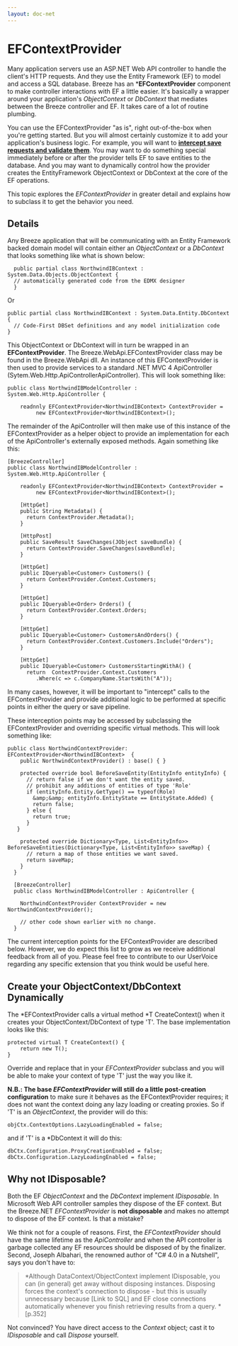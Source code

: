 ```yaml
---
layout: doc-net
---
```

# EFContextProvider

Many application servers use an ASP.NET Web API controller to handle the client's HTTP requests. And they use the Entity Framework (EF) to model and access a SQL database. Breeze has an ***EFContextProvider** component to make controller interactions with EF a little easier. It's basically a wrapper around your application's *ObjectContext* or *DbContext* that mediates between the Breeze controller and EF. It takes care of a lot of routine plumbing.

You can use the EFContextProvider "as is", right out-of-the-box when you're getting started. But you will almost certainly customize it to add your application's business logic. For example, you will want to **[intercept save requests and validate them](#SaveInterception)**. You may want to do something special immediately before or after the provider tells EF to save entities to the database. And you may want to dynamically control how the provider creates the EntityFramework ObjectContext or DbContext at the core of the EF operations.

This topic explores the *EFContextProvider* in greater detail and explains how to subclass it to get the behavior you need.

## Details

Any Breeze application that will be communicating with an Entity Framework backed domain model will contain either an *ObjectContext* or a *DbContext* that looks something like what is shown below:


      public partial class NorthwindIBContext : System.Data.Objects.ObjectContext {
      // automatically generated code from the EDMX designer
      }

Or

	public partial class NorthwindIBContext : System.Data.Entity.DbContext {
	  // Code-First DBSet definitions and any model initialization code
	}

This ObjectContext or DbContext will in turn be wrapped in an **EFContextProvider**. The Breeze.WebApi.EFContextProvider class may be found in the Breeze.WebApi dll. An instance of this EFContextProvider is then used to provide services to a standard .NET MVC 4 ApiController (Sytem.Web.Http.ApiControllerApiController). This will look something like:

	public class NorthwindIBModelController : System.Web.Http.ApiController {
	
	    readnnly EFContextProvider<NorthwindIBContext> ContextProvider =
	         new EFContextProvider<NorthwindIBContext>();

The remainder of the ApiController will then make use of this instance of the EFContextProvider as a helper object to provide an implementation for each of the ApiController's externally exposed methods. Again something like this:

	[BreezeController]
	public class NorthwindIBModelController : System.Web.Http.ApiController {
	
	    readonly EFContextProvider<NorthwindIBContext> ContextProvider =
	         new EFContextProvider<NorthwindIBContext>();
	
	    [HttpGet]
	    public String Metadata() {
	      return ContextProvider.Metadata();
	    }
	
	    [HttpPost]
	    public SaveResult SaveChanges(JObject saveBundle) {
	      return ContextProvider.SaveChanges(saveBundle);
	    }
	
	    [HttpGet]
	    public IQueryable<Customer> Customers() {
	      return ContextProvider.Context.Customers;
	    }
	
	    [HttpGet]
	    public IQueryable<Order> Orders() {
	      return ContextProvider.Context.Orders;
	    }
	
	    [HttpGet]
	    public IQueryable<Customer> CustomersAndOrders() {
	      return ContextProvider.Context.Customers.Include("Orders");
	    }
	
	    [HttpGet]
	    public IQueryable<Customer> CustomersStartingWithA() {
	      return  ContextProvider.Context.Customers
	         .Where(c => c.CompanyName.StartsWith("A"));

<a name="SaveInterception"></a>In many cases, however, it will be important to "intercept" calls to the EFContextProvider and provide additional logic to be performed at specific points in either the query or save pipeline.

These interception points may be accessed by subclassing the EFContextProvider and overriding specific virtual methods. This will look something like:

	public class NorthwindContextProvider: EFContextProvider<NorthwindIBContext>  {
	    public NorthwindContextProvider() : base() { }
	
	    protected override bool BeforeSaveEntity(EntityInfo entityInfo) {
	      // return false if we don't want the entity saved.
	      // prohibit any additions of entities of type 'Role'
	      if (entityInfo.Entity.GetType() == typeof(Role)
	        &amp;&amp; entityInfo.EntityState == EntityState.Added) {
	        return false;
	      } else {
	        return true;
	      }
	   }
	
	    protected override Dictionary<Type, List<EntityInfo>> BeforeSaveEntities(Dictionary<Type, List<EntityInfo>> saveMap) {
	      // return a map of those entities we want saved.
	      return saveMap;
	    }
	  }
	
	  [BreezeController]
	  public class NorthwindIBModelController : ApiController {
	
	    NorthwindContextProvider ContextProvider = new NorthwindContextProvider();
	
	    // other code shown earlier with no change.
	  }

The current interception points for the EFContextProvider are described below. However, we do expect this list to grow as we receive additional feedback from all of you. Please feel free to contribute to our UserVoice regarding any specific extension that you think would be useful here.

## Create your ObjectContext/DbContext Dynamically

The *EFContextProvider calls a virtual method *T CreateContext() when it creates your ObjectContext/DbContext of type 'T'. The base implementation looks like this:

	protected virtual T CreateContext() {
	    return new T();
	}

Override and replace that in your *EFContextProvider* subclass and you will be able to make your context of type 'T' just the way you like it.

**N.B.: The base *EFContextProvider* will still do a little post-creation configuration** to make sure it behaves as the EFContextProvider requires; it does not want the context doing any lazy loading or creating proxies. So if 'T' is an *ObjectContext*, the provider will do this:

	objCtx.ContextOptions.LazyLoadingEnabled = false;

and if 'T' is a *DbContext it will do this:

	dbCtx.Configuration.ProxyCreationEnabled = false;
	dbCtx.Configuration.LazyLoadingEnabled = false;

## Why not IDisposable?

Both the EF *ObjectContext* and the *DbContext* implement *IDisposable*. In Microsoft Web API controller samples they dispose of the EF context. But the Breeze.NET *EFContextProvider* is **not disposable** and makes no attempt to dispose of the EF context. Is that a mistake?

We think not for a couple of reasons. First, the *EFContextProvider* should have the same lifetime as the *ApiController* and when the API controller is garbage collected any EF resources should be disposed of by the finalizer. Second, Joseph Albahari, the renowned author of "C# 4.0 in a Nutshell", says you don't have to:

> *Although DataContext/ObjectContext implement IDisposable, you can (in general) get away without disposing instances. Disposing forces the context's connection to dispose - but this is usually unnecessary because [Link to SQL] and EF close connections automatically whenever you finish retrieving results from a query. *[p.352]

Not convinced? You have direct access to the *Context* object; cast it to *IDisposable* and call *Dispose* yourself.

